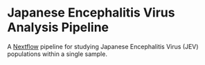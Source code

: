 # Japanese Encephalitis Virus Analysis Pipeline

A [Nextflow] pipeline for studying Japanese Encephalitis Virus (JEV) populations
within a single sample.

[Nextflow]: https://nextflow.io
